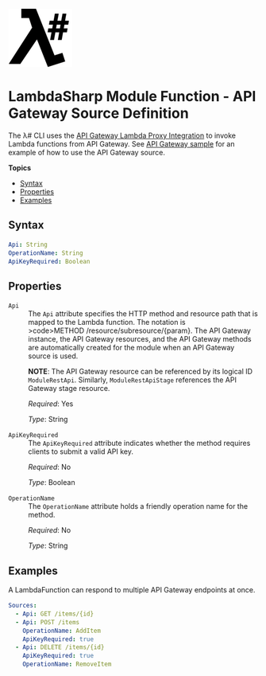 ![λ#](LambdaSharp_v2_small.png)

# LambdaSharp Module Function - API Gateway Source Definition

The λ# CLI uses the <a href="https://docs.aws.amazon.com/apigateway/latest/developerguide/set-up-lambda-proxy-integrations.html#api-gateway-create-api-as-simple-proxy">API Gateway Lambda Proxy Integration</a> to invoke Lambda functions from API Gateway. See [API Gateway sample](../Samples/ApiSample/) for an example of how to use the API Gateway source.

__Topics__
* [Syntax](#syntax)
* [Properties](#properties)
* [Examples](#examples)

## Syntax

```yaml
Api: String
OperationName: String
ApiKeyRequired: Boolean
```

## Properties
<dl>

<dt><code>Api</code></dt>
<dd>
The <code>Api</code> attribute specifies the HTTP method and resource path that is mapped to the Lambda function. The notation is <span style="white-space: nowrap">>code>METHOD /resource/subresource/{param}</code></span>. The API Gateway instance, the API Gateway resources, and the API Gateway methods are automatically created for the module when an API Gateway source is used.

<b>NOTE</b>: The API Gateway resource can be referenced by its logical ID `ModuleRestApi`. Similarly, `ModuleRestApiStage` references the API Gateway stage resource.

<i>Required</i>: Yes

<i>Type</i>: String
</dd>

<dt><code>ApiKeyRequired</code></dt>
<dd>
The <code>ApiKeyRequired</code> attribute indicates whether the method requires clients to submit a valid API key.

<i>Required</i>: No

<i>Type</i>: Boolean
</dd>

<dt><code>OperationName</code></dt>
<dd>
The <code>OperationName</code> attribute holds a friendly operation name for the method.

<i>Required</i>: No

<i>Type</i>: String
</dd>

</dl>

## Examples

A LambdaFunction can respond to multiple API Gateway endpoints at once.

```yaml
Sources:
  - Api: GET /items/{id}
  - Api: POST /items
    OperationName: AddItem
    ApiKeyRequired: true
  - Api: DELETE /items/{id}
    ApiKeyRequired: true
    OperationName: RemoveItem
```
